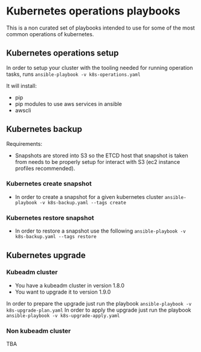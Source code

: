 
# Kubernetes operations playbooks

This is a non curated set of playbooks intended to use for some of the most common operations of kubernetes. 

## Kubernetes operations setup

In order to setup your cluster with the tooling needed for running operation tasks, runs `ansible-playbook -v k8s-operations.yaml`

It will install:
- pip
- pip modules to use aws services in ansible 
- awscli

## Kubernetes backup

Requirements:

- Snapshots are stored into S3 so the ETCD host that snapshot is taken from needs to be properly setup for interact with S3 (ec2 instance profiles recommended).


### Kubernetes create snapshot

- In order to create a snapshot for a given kubernetes cluster `ansible-playbook -v k8s-backup.yaml --tags create`

### Kubernetes restore snapshot

- In order to restore a snapshot use the following `ansible-playbook -v k8s-backup.yaml --tags restore`

## Kubernetes upgrade

### Kubeadm cluster

- You have a kubeadm cluster in version 1.8.0
- You want to upgrade it to version 1.9.0 

In order to prepare the upgrade just run the playbook  `ansible-playbook -v k8s-upgrade-plan.yaml`
In order to apply the upgrade just run the playbook `ansible-playbook -v k8s-upgrade-apply.yaml`

### Non kubeadm cluster

TBA





